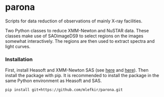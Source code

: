 # parona

Scripts for data reduction of observations of mainly X-ray facilities.

Two Python classes to reduce XMM-Newton and NuSTAR data. These classes make use of SAOimageDS9 to select regions on the images somewhat interactively. The regions are then used to extract spectra and light curves. 

### Installation

First, install Heasoft and XMM-Newton SAS (see [here](https://heasarc.gsfc.nasa.gov/docs/software/lheasoft/) and [here](https://www.cosmos.esa.int/web/xmm-newton/sas-installation)). Then install the package with pip. It is recommended to install the package in the same Python environment as Heasoft and SAS.

```bash
pip install git+https://github.com/mlefkir/parona.git
```
